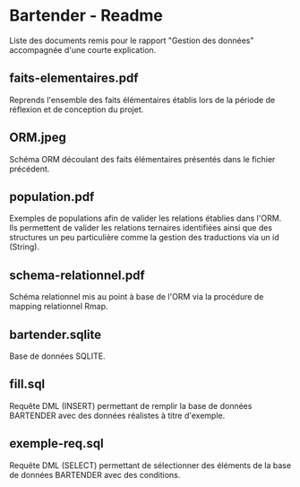 # Bartender - Readme

Liste des documents remis pour le rapport "Gestion des données" accompagnée
d'une courte explication.

## faits-elementaires.pdf
Reprends l'ensemble des faits élémentaires établis lors de la période de
réflexion et de conception du projet.

## ORM.jpeg
Schéma ORM découlant des faits élémentaires présentés dans le fichier
précédent.

## population.pdf
Exemples de populations afin de valider les relations établies dans l'ORM.
Ils permettent de valider les relations ternaires identifiées ainsi que des
structures un peu particulière comme la gestion des traductions via un id
(String).

## schema-relationnel.pdf
Schéma relationnel mis au point à base de l'ORM via la procédure de mapping
relationnel Rmap.

## bartender.sqlite
Base de données SQLITE.

## fill.sql
Requête DML (INSERT) permettant de remplir la base de données BARTENDER avec
des données réalistes à titre d'exemple.

## exemple-req.sql
Requête DML (SELECT) permettant de sélectionner des éléments de la base de données BARTENDER avec des conditions.
